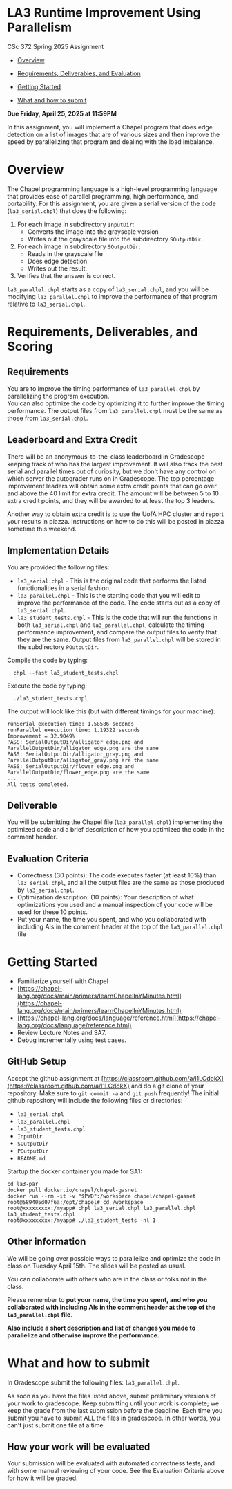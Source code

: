 # LA3 Runtime Improvement Using Parallelism

CSc 372 Spring 2025 Assignment

* [Overview](#overview)

* [Requirements, Deliverables, and Evaluation](#requirements)

* [Getting Started](#start)

* [What and how to submit](#submit)


**Due Friday, April 25, 2025 at 11:59PM**

In this assignment, you will implement a Chapel program that does edge detection on a list of images
that are of various sizes and then improve the speed by parallelizing that program and dealing with
the load imbalance.

# Overview
<a name="overview"></a>

The Chapel programming language is a high-level programming language that provides ease of parallel
programming, high performance, and portability. 
For this assignment, you are given a serial version of the code (`la3_serial.chpl`) that does the
following:
1. For each image in subdirectory `InputDir`:
    * Converts the image into the grayscale version
    * Writes out the grayscale file into the subdirectory `SOutputDir`.
2. For each image in subdirectory `SOutputDir`:
    * Reads in the grayscale file
    * Does edge detection
    * Writes out the result.
3. Verifies that the answer is correct.

`la3_parallel.chpl` starts as a copy of `la3_serial.chpl`, and you will be modifying `la3_parallel.chpl` to improve
the performance of that program relative to `la3_serial.chpl`.

# Requirements, Deliverables, and Scoring
<a name="requirements"></a>

## Requirements
You are to improve the timing performance of `la3_parallel.chpl` by parallelizing the program execution.  
You can also optimize the code by optimizing it to further improve the timing performance.  The output
files from `la3_parallel.chpl` must be the same as those from `la3_serial.chpl`.

## Leaderboard and Extra Credit
There will be an anonymous-to-the-class leaderboard in Gradescope keeping track of who has the largest improvement.  It will also track
the best serial and parallel times out of curiosity, but we don't have any control
on which server the autograder runs on in Gradescope.
The top percentage improvement leaders will obtain some extra credit points that can go over and above the 40 limit for extra credit.
The amount will be between 5 to 10 extra credit points, and
they will be awarded to at least the top 3 leaders.

Another way to obtain extra credit is to use the UofA
HPC cluster and report your results in piazza.
Instructions on how to do this will be posted in piazza
sometime this weekend.

## Implementation Details
You are provided the following files:
 * `la3_serial.chpl` - This is the original code that performs the listed functionalities in a serial fashion.
 * `la3_parallel.chpl` - This is the starting code that you will edit to improve the performance of the code. The code starts out as a copy of `la3_serial.chpl`.
 * `la3_student_tests.chpl` - This is the code that will run the functions in both `la3_serial.chpl` and `la3_parallel.chpl`, calculate the timing performance improvement, and compare the output files to verify that they are the same.  Output files from `la3_parallel.chpl` will be stored in the subdirectory `POutputDir`.

Compile the code by typing:
```
  chpl --fast la3_student_tests.chpl
```

Execute the code by typing:
```
  ./la3_student_tests.chpl
```

The output will look like this (but with different timings for your machine):
```
runSerial execution time: 1.58586 seconds
runParallel execution time: 1.19322 seconds
Improvement = 32.9049%
PASS: SerialOutputDir/alligator_edge.png and ParallelOutputDir/alligator_edge.png are the same
PASS: SerialOutputDir/alligator_gray.png and ParallelOutputDir/alligator_gray.png are the same
PASS: SerialOutputDir/flower_edge.png and ParallelOutputDir/flower_edge.png are the same
...
All tests completed.
```

## Deliverable
You will be submitting the Chapel file (`la3_parallel.chpl`) implementing the optimized code and a brief description of how you optimized the code in the comment header.

## Evaluation Criteria
* Correctness (30 points): The code executes faster (at least 10%) than `la3_serial.chpl`, and all the output files are the same as those produced by `la3_serial.chpl`.
* Optimization description: (10 points): Your description of what optimizations you used and a manual inspection of your code will be used for these 10 points.
* Put your name, the time you spent, and who you collaborated with including AIs in the comment header at the top of the `la3_parallel.chpl` file


# Getting Started
<a name="start"></a>
- Familiarize yourself with Chapel<br>
- [https://chapel-lang.org/docs/main/primers/learnChapelInYMinutes.html](https://chapel-lang.org/docs/main/primers/learnChapelInYMinutes.html)
- [https://chapel-lang.org/docs/language/reference.html](https://chapel-lang.org/docs/language/reference.html)
- Review Lecture Notes and SA7.
- Debug incrementally using test cases.<br>

## GitHub Setup
Accept the github assignment at [https://classroom.github.com/a/l1LCdokX](https://classroom.github.com/a/l1LCdokX)
and do a git clone of your repository.  Make sure to `git commit -a` and
`git push` frequently!  The initial github repository will include the 
following files or directories:
- `la3_serial.chpl`
- `la3_parallel.chpl`
- `la3_student_tests.chpl`
- `InputDir`
- `SOutputDir`
- `POutputDir`
- `README.md`

Startup the docker container you made for SA1:
```
cd la3-par
docker pull docker.io/chapel/chapel-gasnet 
docker run --rm -it -v "$PWD":/workspace chapel/chapel-gasnet
root@589405d07f6a:/opt/chapel# cd /workspace
root@xxxxxxxxx:/myapp# chpl la3_serial.chpl la3_parallel.chpl la3_student_tests.chpl
root@xxxxxxxxx:/myapp# ./la3_student_tests -nl 1
```

## Other information

We will be going over possible ways to parallelize and optimize the code in class on Tuesday April 15th.
The slides will be posted as usual.

You can collaborate with others who are in the class or folks not in the class.

Please remember to **put your name, the time you spent, 
and who you collaborated with including AIs in the
comment header at the top of the `la3_parallel.chpl` file**.

**Also include a short description and list of changes you made to parallelize
and otherwise improve the performance.**


# What and how to submit
<a name="submit"></a>

In Gradescope submit the following files: `la3_parallel.chpl`.

As soon as you have the files listed above, submit preliminary versions of your 
work to gradescope. Keep submitting until your work is complete; we keep the
grade from the last submission before the deadline. Each time you submit 
you have to submit ALL the files in gradescope.  In other words, you can't just submit
one file at a time.

## How your work will be evaluated

Your submission will be evaluated with automated correctness tests, and with some manual reviewing of your code.
See the Evaluation Criteria above for how it will be graded.

